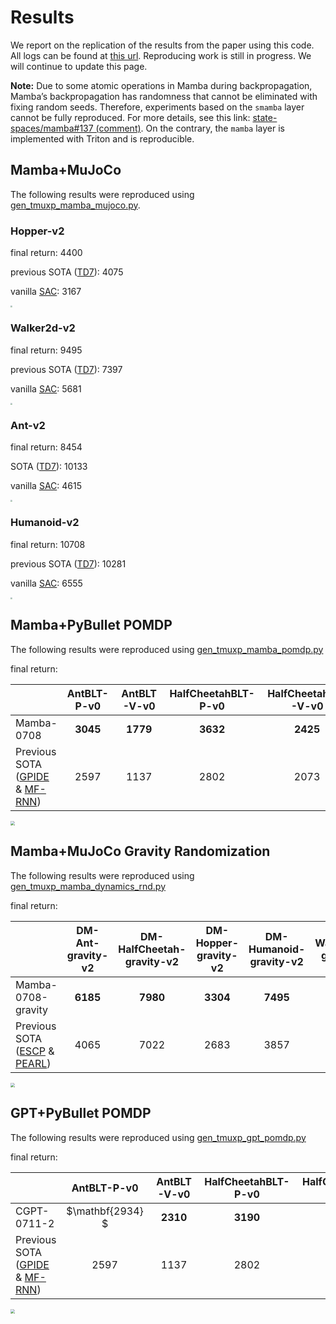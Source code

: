 # Results
We report on the replication of the results from the paper using this code. All logs can be found at [this url](https://box.nju.edu.cn/d/fe0603fd2bd5479eb8ee/). Reproducing work is still in progress. We will continue to update this page.

**Note:** Due to some atomic operations in Mamba during backpropagation, Mamba’s backpropagation has randomness that cannot be eliminated with fixing random seeds. Therefore, experiments based on the `smamba` layer cannot be fully reproduced. For more details, see this link: [state-spaces/mamba#137 (comment)](https://github.com/state-spaces/mamba/issues/137#issuecomment-1918483734). On the contrary, the `mamba` layer is implemented with Triton and is reproducible.


## Mamba+MuJoCo
The following results were reproduced using [gen_tmuxp_mamba_mujoco.py](gen_tmuxp_mamba_mujoco.py).

### Hopper-v2
final return: 4400

previous SOTA ([TD7](https://arxiv.org/abs/2306.02451)): 4075

vanilla [SAC](https://arxiv.org/abs/1801.01290): 3167

<img src="https://sky.luofm.site:13284/luofm/2024/07/07/668aaf49be50c.png" style="zoom:20%;" />

### Walker2d-v2
final return: 9495

previous SOTA ([TD7](https://arxiv.org/abs/2306.02451)): 7397

vanilla [SAC](https://arxiv.org/abs/1801.01290): 5681

<img src="https://sky.luofm.site:13284/luofm/2024/07/07/668aaf6bdb48b.png" style="zoom: 20%;" />

### Ant-v2

final return: 8454

SOTA ([TD7](https://arxiv.org/abs/2306.02451)): 10133

vanilla [SAC](https://arxiv.org/abs/1801.01290): 4615



<img src="https://sky.luofm.site:13284/luofm/2024/07/11/668f3ac1936fe.png" style="zoom: 20%;" />

### Humanoid-v2

final return: 10708

previous SOTA ([TD7](https://arxiv.org/abs/2306.02451)): 10281

vanilla [SAC](https://arxiv.org/abs/1801.01290): 6555



<img src="https://sky.luofm.site:13284/luofm/2024/07/11/668f7852a04e2.png" style="zoom: 20%;" />



## Mamba+PyBullet POMDP

The following results were reproduced using [gen_tmuxp_mamba_pomdp.py](gen_tmuxp_mamba_pomdp.py)

final return: 

|                                                                                  |   AntBLT-P-v0   |   AntBLT-V-v0   |HalfCheetahBLT-P-v0|HalfCheetahBLT-V-v0|HopperBLT-P-v0| HopperBLT-V-v0  |   WalkerBLT-P-v0   |WalkerBLT-V-v0|
|:---------------------------------------------------------------------------------|:---------------:|:---------------:|:-----------------:|:-----------------:|:------:|:---------------:|:------------------:|:------:|
| Mamba-0708                                                                       | $\mathbf{3045}$ | $\mathbf{1779}$ |  $\mathbf{3632}$  |  $\mathbf{2425}$  | $\mathbf{2663}$ |     $2513$      | $\mathbf{2499}$ | $\mathbf{2136}$ |
| Previous SOTA ([GPIDE](https://openreview.net/forum?id=pKnhUWqZTJ) & [MF-RNN](https://arxiv.org/abs/2110.05038)) |     $2597$      |     $1137$      |      $2802$       |      $2073$       | $2373$ | $\mathbf{2537}$ | $1502$ | $1701$ |

<img src="https://sky.luofm.site:13284/luofm/2024/07/08/668c03006f95b.png" style="zoom: 45%;" />


## Mamba+MuJoCo Gravity Randomization


The following results were reproduced using [gen_tmuxp_mamba_dynamics_rnd.py](gen_tmuxp_mamba_dynamics_rnd.py)

final return: 

|                                                                                                                            | DM-Ant-gravity-v2 |DM-HalfCheetah-gravity-v2|DM-Hopper-gravity-v2|DM-Humanoid-gravity-v2|DM-Walker2d-gravity-v2|
|:---------------------------------------------------------------------------------------------------------------------------|:-----------------:|:------:|:------------------:|:--------------------:|:--------------------:|
| Mamba-0708-gravity                                                                                                         |  $\mathbf{6185}$  | $\mathbf{7980}$ |  $\mathbf{3304}$   |   $\mathbf{7495}$    |   $\mathbf{5331}$    | 
| Previous SOTA ([ESCP](https://ojs.aaai.org/index.php/AAAI/article/view/20730) & [PEARL](https://arxiv.org/abs/1903.08254)) |      $4065$       | $7022$ |       $2683$       |        $3857$        |        $3242$        | 

<img src="https://sky.luofm.site:13284/luofm/2024/07/09/668cd7bc68acd.png" style="zoom: 45%;" />

## GPT+PyBullet POMDP

The following results were reproduced using [gen_tmuxp_gpt_pomdp.py](gen_tmuxp_gpt_pomdp.py)



final return: 

|                                                              |   AntBLT-P-v0   |   AntBLT-V-v0   | HalfCheetahBLT-P-v0 | HalfCheetahBLT-V-v0 | HopperBLT-P-v0  | HopperBLT-V-v0  | WalkerBLT-P-v0  | WalkerBLT-V-v0  |
| :----------------------------------------------------------- | :-------------: | :-------------: | :-----------------: | :-----------------: | :-------------: | :-------------: | :-------------: | :-------------: |
|CGPT-0711-2 | $\mathbf{2934} $ | $\mathbf{2310}$ | $\mathbf{3190}$ | $\mathbf{3099}$ | $2297$ | $2431$ | $\mathbf{2000}$ | $1372$ |
| Previous SOTA ([GPIDE](https://openreview.net/forum?id=pKnhUWqZTJ) & [MF-RNN](https://arxiv.org/abs/2110.05038)) |     $2597$      |     $1137$      |       $2802$        |       $2073$        |     $\mathbf{2373}$     | $\mathbf{2537}$ |     $1502$      |     $\mathbf{1701}$     |





<img src="https://sky.luofm.site:13284/luofm/2024/07/12/6690847b0b647.png" style="zoom: 45%;" />
